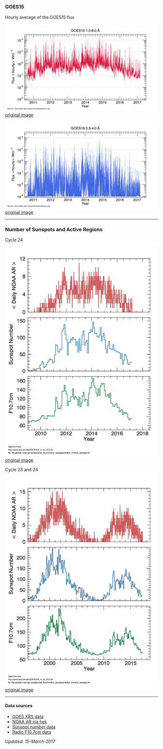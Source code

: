 ### GOES15
Hourly average of the GOES15 flux

![](https://raw.githubusercontent.com/ianan/solar_activity/master/GOES15_low_hrly_newest.png)
[original image](https://raw.githubusercontent.com/ianan/solar_activity/master/GOES15_low_hrly_newest.png)

![](https://raw.githubusercontent.com/ianan/solar_activity/master/GOES15_high_hrly_newest.png)
[original image](https://raw.githubusercontent.com/ianan/solar_activity/master/GOES15_high_hrly_newest.png)
- - - -
### Number of Sunspots and Active Regions
Cycle 24
![](https://raw.githubusercontent.com/ianan/solar_activity/master/activity_ssar_C24.png)
[original image](https://raw.githubusercontent.com/ianan/solar_activity/master/activity_ssar_C24.png)

Cycle 23 and 24
![](https://raw.githubusercontent.com/ianan/solar_activity/master/activity_ssar_C2324.png)
[original image](https://raw.githubusercontent.com/ianan/solar_activity/master/activity_ssar_C2324.png)
- - - -
#### Data sources
* [GOES XRS data](http://satdat.ngdc.noaa.gov/sem/goes/data/new_avg/)
* [NOAA AR via hek](https://www.lmsal.com/isolsearch)
* [Sunspot number data](http://www.sidc.be/silso/DATA/SN_m_tot_V2.0.txt)
* [Radio F10.7cm data](http://www.spaceweather.gc.ca/solarflux/sx-5-en.php)

*Updated: 15-March-2017*
